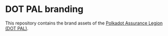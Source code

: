 # DOT PAL branding
This repository contains the brand assets of the [Polkadot Assurance Legion (DOT PAL)](https://dotpal.io).
